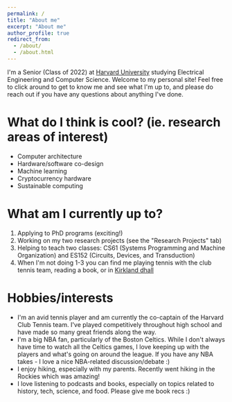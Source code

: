 ```yaml
---
permalink: /
title: "About me"
excerpt: "About me"
author_profile: true
redirect_from: 
  - /about/
  - /about.html
---
```


I'm a Senior (Class of 2022) at [Harvard University](https://www.harvard.edu/) studying Electrical Engineering and Computer Science. Welcome to my personal site! Feel free to click around to get to know me and see what I'm up to, and please do reach out if you have any questions about anything I've done.

What do I think is cool? (ie. research areas of interest)
======
* Computer architecture
* Hardware/software co-design
* Machine learning
* Cryptocurrency hardware
* Sustainable computing

What am I currently up to?
======
1. Applying to PhD programs (exciting!)
2. Working on my two research projects (see the "Research Projects" tab)
3. Helping to teach two classes: CS61 (Systems Programming and Machine Organization) and ES152 (Circuits, Devices, and Transduction)
4. When I'm not doing 1-3 you can find me playing tennis with the club tennis team, reading a book, or in [Kirkland dhall](https://kirkland.harvard.edu/)

Hobbies/interests
======
* I'm an avid tennis player and am currently the co-captain of the Harvard Club Tennis team. I've played competitively throughout high school and have made so many great friends along the way.
* I'm a big NBA fan, particularly of the Boston Celtics. While I don't always have time to watch all the Celtics games, I love keeping up with the players and what's going on around the league. If you have any NBA takes - I love a nice NBA-related discussion/debate :)
* I enjoy hiking, especially with my parents. Recently went hiking in the Rockies which was amazing!
* I love listening to podcasts and books, especially on topics related to history, tech, science, and food. Please give me book recs :)
